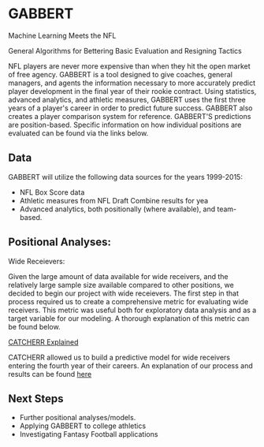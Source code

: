 # GABBERT
Machine Learning Meets the NFL

General
Algorithms for
Bettering
Basic
Evaluation and
Resigning
Tactics

NFL players are never more expensive than when they hit the open market of free agency. GABBERT is a tool designed to give coaches, general managers, and agents the information necessary to more accurately predict player development in the final year of their rookie contract. Using statistics, advanced analytics, and athletic measures, GABBERT uses the first three years of a player's career in order to predict future success. GABBERT also creates a player comparison system for reference. GABBERT'S predictions are position-based. Specific information on how individual positions are evaluated can be found via the links below.




## Data

GABBERT will utilize the following data sources for the years 1999-2015:
* NFL Box Score data
* Athletic measures from NFL Draft Combine results for yea
* Advanced analytics, both positionally (where available), and team-based.
  
## Positional Analyses:

Wide Receievers: 

Given the large amount of data available for wide receivers, and the relatively large sample size available compared to other positions, we decided to begin our project with wide receievers. The first step in that process required us to create a comprehensive metric for evaluating wide receivers. This metric was useful both for exploratory data analysis and as a target variable for our modeling. A thorough explanation of this metric can be found below.

[CATCHERR Explained](https://github.com/cl65610/GABBERT/blob/master/wide_receivers/catcherr.md)

CATCHERR allowed us to build a predictive model for wide receivers entering the fourth year of their careers. An explanation of our process and results can be found [here](https://github.com/cl65610/GABBERT/blob/master/wide_receivers/wr_results.md)


## Next Steps
* Further positional analyses/models.
* Applying GABBERT to college athletics
* Investigating Fantasy Football applications


